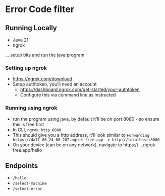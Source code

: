 # Error Code filter 

## Running Locally 
- Java 21 
- ngrok 

... setup bits and run the java program 

### Setting up ngrok 
- https://ngrok.com/download 
- Setup authtoken, you'll need an account 
  - https://dashboard.ngrok.com/get-started/your-authtoken 
  - Configure this via command line as instructed 

### Running using ngrok 
- run the program using java, by default it'll be on port 8080 - so ensure this is free first
- In CLI, `ngrok http 8080`
- This should give you a http address, it'll look similar to 
`Forwarding  https://da7f-86-24-60-207.ngrok-free.app -> http://localhost:8080   `
- On your device (can be on any network), navigate to https://....ngrok-free.app/hello 

## Endpoints 
- `/hello` 
- `/select-machine` 
- `/select-error` 
